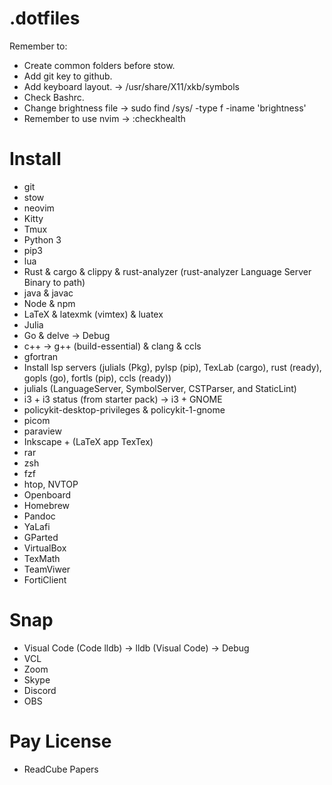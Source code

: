 # .dotfiles
Remember to:
- Create common folders before stow.
- Add git key to github.
- Add keyboard layout. -> /usr/share/X11/xkb/symbols
- Check Bashrc.
- Change brightness file -> sudo find /sys/ -type f -iname 'brightness'
- Remember to use nvim -> :checkhealth

# Install
- git
- stow
- neovim
- Kitty
- Tmux
- Python 3
- pip3
- lua
- Rust & cargo & clippy & rust-analyzer (rust-analyzer Language Server Binary to path)
- java & javac
- Node & npm
- LaTeX & latexmk (vimtex) & luatex
- Julia
- Go & delve -> Debug
- c++ -> g++ (build-essential) & clang & ccls
- gfortran
- Install lsp servers (julials (Pkg), pylsp (pip), TexLab (cargo), rust (ready), gopls (go), fortls (pip), ccls (ready))
- julials (LanguageServer, SymbolServer, CSTParser, and StaticLint)
- i3 + i3 status (from starter pack) -> i3 + GNOME
- policykit-desktop-privileges & policykit-1-gnome
- picom
- paraview
- Inkscape + (LaTeX app TexTex)
- rar
- zsh
- fzf
- htop, NVTOP
- Openboard
- Homebrew
- Pandoc
- YaLafi
- GParted
- VirtualBox
- TexMath
- TeamViwer
- FortiClient

# Snap
- Visual Code (Code lldb) -> lldb (Visual Code) -> Debug
- VCL
- Zoom
- Skype
- Discord
- OBS

# Pay License
- ReadCube Papers
